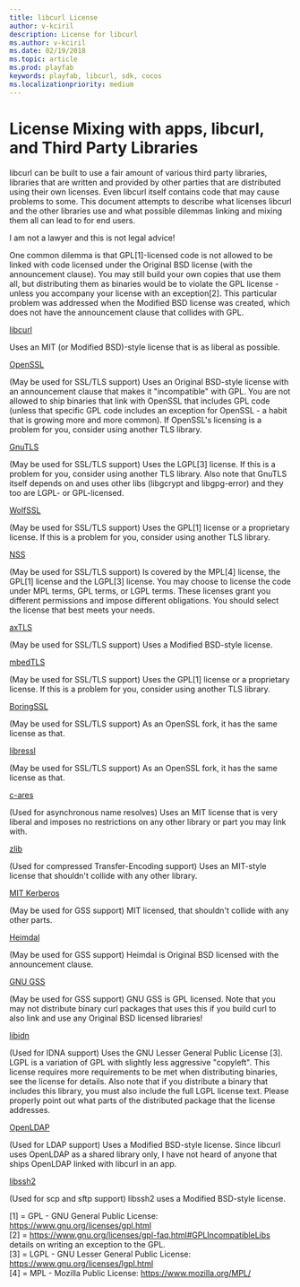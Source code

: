 ```yaml
---
title: libcurl License
author: v-kciril
description: License for libcurl
ms.author: v-kciril
ms.date: 02/19/2018
ms.topic: article
ms.prod: playfab
keywords: playfab, libcurl, sdk, cocos
ms.localizationpriority: medium
---
```


# License Mixing with apps, libcurl, and Third Party Libraries

libcurl can be built to use a fair amount of various third party libraries, libraries that are written and provided by other parties that are distributed
using their own licenses. Even libcurl itself contains code that may cause problems to some. This document attempts to describe what licenses libcurl and
the other libraries use and what possible dilemmas linking and mixing them all can lead to for end users.

I am not a lawyer and this is not legal advice!

One common dilemma is that GPL[1]-licensed code is not allowed to be linked with code licensed under the Original BSD license (with the announcement clause). You may still build your own copies that use them all, but distributing them as binaries would be to violate the GPL license - unless you accompany your license with an exception[2]. This particular problem was
addressed when the Modified BSD license was created, which does not have the announcement clause that collides with GPL.

[libcurl](https://curl.haxx.se/docs/copyright.html)

   Uses an MIT (or Modified BSD)-style license that is as liberal as possible.

[OpenSSL](https://www.openssl.org/source/license.html)

   (May be used for SSL/TLS support) Uses an Original BSD-style license with an announcement clause that makes it "incompatible" with GPL. You are not allowed to ship binaries that link with OpenSSL that includes GPL code (unless that specific GPL code includes an exception for OpenSSL - a habit that is growing more and more common). If OpenSSL's licensing is a problem for you, consider using another TLS library.

[GnuTLS](https://www.gnutls.org/)

   (May be used for SSL/TLS support) Uses the LGPL[3] license. If this is a problem for you, consider using another TLS library. Also note that GnuTLS itself depends on and uses other libs (libgcrypt and libgpg-error) and they too are LGPL- or GPL-licensed.

[WolfSSL](https://www.wolfssl.com/)

   (May be used for SSL/TLS support) Uses the GPL[1] license or a proprietary license. If this is a problem for you, consider using another TLS library.

[NSS](https://developer.mozilla.org/en-US/docs/Mozilla/Projects/NSS)

   (May be used for SSL/TLS support) Is covered by the MPL[4] license, the GPL[1] license and the LGPL[3] license. You may choose to license the code under MPL terms, GPL terms, or LGPL terms. These licenses grant you different permissions and impose different obligations. You should select the license that best meets your needs.

[axTLS](http://axtls.sourceforge.net/)

   (May be used for SSL/TLS support) Uses a Modified BSD-style license.

[mbedTLS](https://tls.mbed.org/)

   (May be used for SSL/TLS support) Uses the GPL[1] license or a proprietary license. If this is a problem for you, consider using another TLS library.

[BoringSSL](https://boringssl.googlesource.com/)

   (May be used for SSL/TLS support) As an OpenSSL fork, it has the same license as that.

[libressl](https://www.libressl.org/)

   (May be used for SSL/TLS support) As an OpenSSL fork, it has the same license as that.

[c-ares](https://daniel.haxx.se/projects/c-ares/license.html)

   (Used for asynchronous name resolves) Uses an MIT license that is very liberal and imposes no restrictions on any other library or part you may link with.

[zlib](https://www.zlib.net/zlib_license.html)

   (Used for compressed Transfer-Encoding support) Uses an MIT-style license that shouldn't collide with any other library.

[MIT Kerberos](https://web.mit.edu/kerberos/www/dist/)

   (May be used for GSS support) MIT licensed, that shouldn't collide with any other parts.

[Heimdal](https://heimdalsecurity.com)

   (May be used for GSS support) Heimdal is Original BSD licensed with the announcement clause.

[GNU GSS](https://www.gnu.org/software/gss/)

   (May be used for GSS support) GNU GSS is GPL licensed. Note that you may not distribute binary curl packages that uses this if you build curl to also link and use any Original BSD licensed libraries!

[libidn](https://josefsson.org/libidn/)

   (Used for IDNA support) Uses the GNU Lesser General Public License [3]. LGPL is a variation of GPL with slightly less aggressive "copyleft". This license requires more requirements to be met when distributing binaries, see the license for details. Also note that if you distribute a binary that includes this library, you must also include the full LGPL license text. Please properly point out what parts of the distributed package that the license addresses.

[OpenLDAP](https://www.openldap.org/software/release/license.html)

   (Used for LDAP support) Uses a Modified BSD-style license. Since libcurl uses OpenLDAP as a shared library only, I have not heard of anyone that ships OpenLDAP linked with libcurl in an app.

[libssh2](https://www.libssh2.org/)

   (Used for scp and sftp support) libssh2 uses a Modified BSD-style license.

[1] = GPL - GNU General Public License: https://www.gnu.org/licenses/gpl.html   
[2] = https://www.gnu.org/licenses/gpl-faq.html#GPLIncompatibleLibs details on writing an exception to the GPL.   
[3] = LGPL - GNU Lesser General Public License: https://www.gnu.org/licenses/lgpl.html   
[4] = MPL - Mozilla Public License: https://www.mozilla.org/MPL/